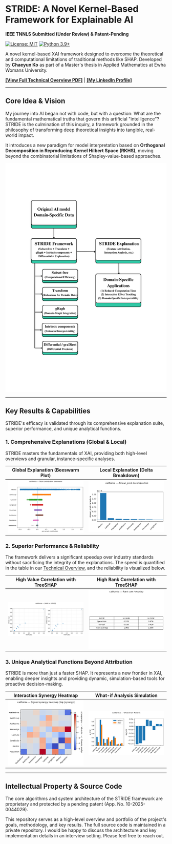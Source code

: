 # STRIDE: A Novel Kernel-Based Framework for Explainable AI

**IEEE TNNLS Submitted (Under Review) & Patent-Pending**

[![License: MIT](https://img.shields.io/badge/License-MIT-yellow.svg)](https://opensource.org/licenses/MIT)
[![Python 3.9+](https://img.shields.io/badge/python-3.9+-blue.svg)](https://www.python.org/downloads/release/python-390/)

A novel kernel-based XAI framework designed to overcome the theoretical and computational limitations of traditional methods like SHAP. Developed by **Chaeyun Ko** as part of a Master's thesis in Applied Mathematics at Ewha Womans University.

[**[View Full Technical Overview PDF]**](STRIDE_Portfolio_v2.0_20250824_Eng_ChaeyunKo.pdf) | [**[My LinkedIn Profile]**](https://www.linkedin.com/in/chaeyunko)

---

## Core Idea & Vision

My journey into AI began not with code, but with a question: What are the fundamental mathematical truths that govern this artificial "intelligence"? STRIDE is the culmination of this inquiry, a framework grounded in the philosophy of transforming deep theoretical insights into tangible, real-world impact.

It introduces a new paradigm for model interpretation based on **Orthogonal Decomposition in Reproducing Kernel Hilbert Space (RKHS)**, moving beyond the combinatorial limitations of Shapley-value-based approaches.

![STRIDE Conceptual Diagram](assets/STRIDE_diagram.png)

---

## Key Results & Capabilities

STRIDE's efficacy is validated through its comprehensive explanation suite, superior performance, and unique analytical functions.

### 1. Comprehensive Explanations (Global & Local)
STRIDE masters the fundamentals of XAI, providing both high-level overviews and granular, instance-specific analyses.

| Global Explanation (Beeswarm Plot) | Local Explanation (Delta Breakdown) |
| :---: | :---: |
| <img src="assets/stride_beeswarm.png" width="400"> | <img src="assets/ins_delta_breakdown.png" width="400"> |

### 2. Superior Performance & Reliability
The framework delivers a significant speedup over industry standards without sacrificing the integrity of the explanations. The speed is quantified in the table in our [Technical Overview](STRIDE_Portfolio_v2.0_20250824_Eng_ChaeyunKo.pdf), and the reliability is visualized below.

| High Value Correlation with TreeSHAP | High Rank Correlation with TreeSHAP |
| :---: | :---: |
| <img src="assets/shap_vs_stride.png" width="400"> | <img src="assets/rank_corr.png" width="400"> |

### 3. Unique Analytical Functions Beyond Attribution
STRIDE is more than just a faster SHAP. It represents a new frontier in XAI, enabling deeper insights and providing dynamic, simulation-based tools for proactive decision-making.

| Interaction Synergy Heatmap | What-if Analysis Simulation |
| :---: | :---: |
| <img src="assets/ins_synergy_heatmap.png" width="400"> | <img src="assets/whatif.png" width="400"> |

---

## Intellectual Property & Source Code

The core algorithms and system architecture of the STRIDE framework are proprietary and protected by a pending patent (App. No. 10-2025-0044029).

This repository serves as a high-level overview and portfolio of the project's goals, methodology, and key results. The full source code is maintained in a private repository. I would be happy to discuss the architecture and key implementation details in an interview setting. Please feel free to reach out.
